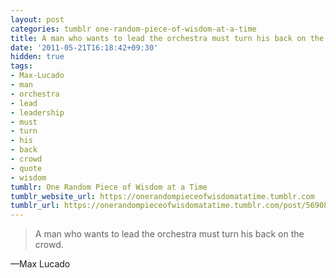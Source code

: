 ```yaml
---
layout: post
categories: tumblr one-random-piece-of-wisdom-at-a-time
title: A man who wants to lead the orchestra must turn his back on the crowd.
date: '2011-05-21T16:18:42+09:30'
hidden: true
tags:
- Max-Lucado
- man
- orchestra
- lead
- leadership
- must
- turn
- his
- back
- crowd
- quote
- wisdom
tumblr: One Random Piece of Wisdom at a Time
tumblr_website_url: https://onerandompieceofwisdomatatime.tumblr.com
tumblr_url: https://onerandompieceofwisdomatatime.tumblr.com/post/5690823651/a-man-who-wants-to-lead-the-orchestra-must-turn
---
```

> A man who wants to lead the orchestra must turn his back on the crowd.

—Max Lucado&nbsp;
